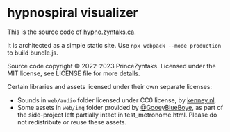 # hypnospiral visualizer

This is the source code of [hypno.zyntaks.ca](https://hypno.zyntaks.ca).

It is architected as a simple static site. Use `npx webpack --mode production` to build bundle.js.

Source code copyright &copy; 2022-2023 PrinceZyntaks. Licensed under the MIT license, see LICENSE file for more details.

Certain libraries and assets licensed under their own separate licenses:
 - Sounds in `web/audio` folder licensed under CC0 license, by [kenney.nl](https://kenney.nl).
 - Some assets in `web/img` folder provided by [@GooeyBlueBoye](https://twitter.com/GooeyBlueBoye), as part of the side-project
   left partially intact in test_metronome.html. Please do not redistribute or reuse these assets.
